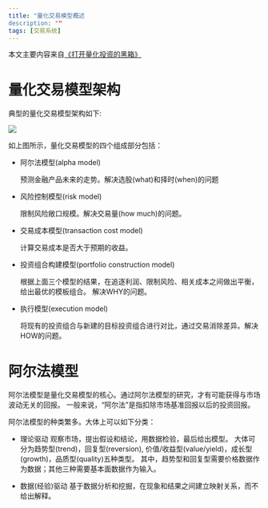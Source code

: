 ```yaml
---
title: "量化交易模型概述
description: ""
tags: [交易系统]
---
```


本文主要内容来自[《打开量化投资的黑箱》](http://book.douban.com/subject/10528799/)

# 量化交易模型架构 

典型的量化交易模型架构如下:

![](./assets/quant_model_structure.dot.png)

如上图所示，量化交易模型的四个组成部分包括：

+ 阿尔法模型(alpha model)

  预测金融产品未来的走势。解决选股(what)和择时(when)的问题

+ 风险控制模型(risk model)

  限制风险敞口规模。解决交易量(how much)的问题。

+ 交易成本模型(transaction cost model)

  计算交易成本是否大于预期的收益。

+ 投资组合构建模型(portfolio construction model)

  根据上面三个模型的结果，在追逐利润、限制风险、相关成本之间做出平衡，给出最优的模板组合。
  解决WHY的问题。

+ 执行模型(execution model)

  将现有的投资组合与新建的目标投资组合进行对比，通过交易消除差异。解决HOW的问题。


# 阿尔法模型

阿尔法模型是量化交易模型的核心。通过阿尔法模型的研究，才有可能获得与市场波动无关的回报。
一般来说，“阿尔法”是指扣除市场基准回报以后的投资回报。


阿尔法模型的种类繁多。大体上可以如下分类：

+ 理论驱动
  观察市场，提出假设和结论，用数据检验，最后给出模型。
  大体可分为趋势型(trend)，回复型(reversion),
  价值/收益型(value/yield)，成长型(growth)，品质型(quality)五种类型。
  其中，趋势型和回复型需要价格数据作为数据；其他三种需要基本面数据作为输入。

+ 数据(经验)驱动
  基于数据分析和挖掘，在现象和结果之间建立映射关系，而不给出解释。


